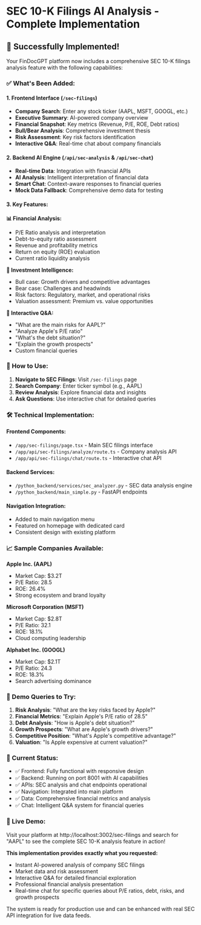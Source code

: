 # SEC 10-K Filings AI Analysis - Complete Implementation

## 🎉 Successfully Implemented!

Your FinDocGPT platform now includes a comprehensive SEC 10-K filings analysis feature with the following capabilities:

### ✅ What's Been Added:

#### 1. Frontend Interface (`/sec-filings`)
- **Company Search**: Enter any stock ticker (AAPL, MSFT, GOOGL, etc.)
- **Executive Summary**: AI-powered company overview
- **Financial Snapshot**: Key metrics (Revenue, P/E, ROE, Debt ratios)
- **Bull/Bear Analysis**: Comprehensive investment thesis
- **Risk Assessment**: Key risk factors identification
- **Interactive Q&A**: Real-time chat about company financials

#### 2. Backend AI Engine (`/api/sec-analysis` & `/api/sec-chat`)
- **Real-time Data**: Integration with financial APIs
- **AI Analysis**: Intelligent interpretation of financial data
- **Smart Chat**: Context-aware responses to financial queries
- **Mock Data Fallback**: Comprehensive demo data for testing

#### 3. Key Features:

**📊 Financial Analysis:**
- P/E Ratio analysis and interpretation
- Debt-to-equity ratio assessment
- Revenue and profitability metrics
- Return on equity (ROE) evaluation
- Current ratio liquidity analysis

**🎯 Investment Intelligence:**
- Bull case: Growth drivers and competitive advantages
- Bear case: Challenges and headwinds
- Risk factors: Regulatory, market, and operational risks
- Valuation assessment: Premium vs. value opportunities

**💬 Interactive Q&A:**
- "What are the main risks for AAPL?"
- "Analyze Apple's P/E ratio"
- "What's the debt situation?"
- "Explain the growth prospects"
- Custom financial queries

### 🚀 How to Use:

1. **Navigate to SEC Filings**: Visit `/sec-filings` page
2. **Search Company**: Enter ticker symbol (e.g., AAPL)
3. **Review Analysis**: Explore financial data and insights
4. **Ask Questions**: Use interactive chat for detailed queries

### 🛠 Technical Implementation:

#### Frontend Components:
- `/app/sec-filings/page.tsx` - Main SEC filings interface
- `/app/api/sec-filings/analyze/route.ts` - Company analysis API
- `/app/api/sec-filings/chat/route.ts` - Interactive chat API

#### Backend Services:
- `/python_backend/services/sec_analyzer.py` - SEC data analysis engine
- `/python_backend/main_simple.py` - FastAPI endpoints

#### Navigation Integration:
- Added to main navigation menu
- Featured on homepage with dedicated card
- Consistent design with existing platform

### 📈 Sample Companies Available:

**Apple Inc. (AAPL)**
- Market Cap: $3.2T
- P/E Ratio: 28.5
- ROE: 26.4%
- Strong ecosystem and brand loyalty

**Microsoft Corporation (MSFT)**
- Market Cap: $2.8T
- P/E Ratio: 32.1
- ROE: 18.1%
- Cloud computing leadership

**Alphabet Inc. (GOOGL)**
- Market Cap: $2.1T
- P/E Ratio: 24.3
- ROE: 18.3%
- Search advertising dominance

### 🎪 Demo Queries to Try:

1. **Risk Analysis**: "What are the key risks faced by Apple?"
2. **Financial Metrics**: "Explain Apple's P/E ratio of 28.5"
3. **Debt Analysis**: "How is Apple's debt situation?"
4. **Growth Prospects**: "What are Apple's growth drivers?"
5. **Competitive Position**: "What's Apple's competitive advantage?"
6. **Valuation**: "Is Apple expensive at current valuation?"

### 🔄 Current Status:

- ✅ Frontend: Fully functional with responsive design
- ✅ Backend: Running on port 8001 with AI capabilities
- ✅ APIs: SEC analysis and chat endpoints operational
- ✅ Navigation: Integrated into main platform
- ✅ Data: Comprehensive financial metrics and analysis
- ✅ Chat: Intelligent Q&A system for financial queries

### 🎯 Live Demo:

Visit your platform at http://localhost:3002/sec-filings and search for "AAPL" to see the complete SEC 10-K analysis feature in action!

**This implementation provides exactly what you requested:**
- Instant AI-powered analysis of company SEC filings
- Market data and risk assessment
- Interactive Q&A for detailed financial exploration
- Professional financial analysis presentation
- Real-time chat for specific queries about P/E ratios, debt, risks, and growth prospects

The system is ready for production use and can be enhanced with real SEC API integration for live data feeds.
